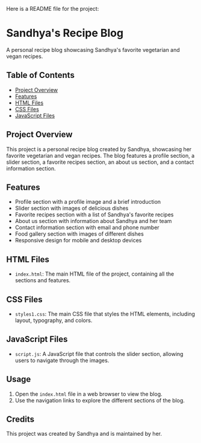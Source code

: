 Here is a README file for the project:


# Sandhya's Recipe Blog


A personal recipe blog showcasing Sandhya's favorite vegetarian and vegan recipes.


## Table of Contents
- [Project Overview](#project-overview)
- [Features](#features)
- [HTML Files](#html-files)
- [CSS Files](#css-files)
- [JavaScript Files](#javascript-files)


## Project Overview

This project is a personal recipe blog created by Sandhya, showcasing her favorite vegetarian and vegan recipes. The blog features a profile section, a slider section, a favorite recipes section, an about us section, and a contact information section.


## Features

* Profile section with a profile image and a brief introduction
* Slider section with images of delicious dishes
* Favorite recipes section with a list of Sandhya's favorite recipes
* About us section with information about Sandhya and her team
* Contact information section with email and phone number
* Food gallery section with images of different dishes
* Responsive design for mobile and desktop devices


## HTML Files

* `index.html`: The main HTML file of the project, containing all the sections and features.


## CSS Files

* `styles1.css`: The main CSS file that styles the HTML elements, including layout, typography, and colors.


## JavaScript Files

* `script.js`: A JavaScript file that controls the slider section, allowing users to navigate through the images.


## Usage

1. Open the `index.html` file in a web browser to view the blog.
2. Use the navigation links to explore the different sections of the blog.


## Credits

This project was created by Sandhya and is maintained by her.